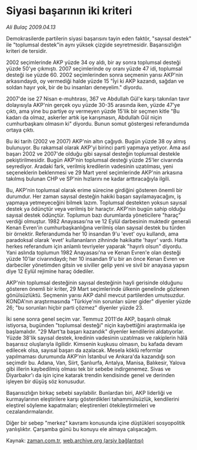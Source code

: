 # Siyasi başarının iki kriteri

*Ali Bulaç 2009.04.13*

<tr><td class="metin" colspan="2" style="padding-top: 20px; padding-left: 5px; padding-right: 10px;">Demokrasilerde partilerin siyasi başarısını tayin eden faktör, "sayısal destek" ile "toplumsal destek"in aynı yüksek çizgide seyretmesidir. Başarısızlığın kriteri de tersidir.</td></tr><tr><td class="metin" colspan="2" style="padding-top: 20px; padding-left: 5px; padding-right: 10px;"><p>2002 seçimlerinde AKP yüzde 34 oy aldı, bir ay sonra toplumsal desteği yüzde 50'ye çıkmıştı. 2007 seçimlerinde oy oranı yüzde 47 idi, toplumsal desteği ise yüzde 60. 2002 seçimlerinden sonra seçmenin yarısı AKP'nin arkasındaydı, oy vermediği halde yüzde 15 "İyi ki AKP kazandı, sağdan ve soldan hayır yok, bir de bu insanları deneyelim." diyordu.
<p>2007'de ise 27 Nisan e-muhtırası, 367 ve Abdullah Gül'e karşı takınılan tavır dolayısıyla AKP'nin gerçek oyu yüzde 30-35 arasında iken, yüzde 47'ye çıktı, ama yine bu partiye oy vermeyen yüzde 15'lik bir seçmen kitle "Bu kadarı da olmaz, askerler artık işe karışmasın, Abdullah Gül niçin cumhurbaşkanı olmasın ki" diyordu. Bunun somut göstergesi referandumda ortaya çıktı.
<p>Bu iki tarih (2002 ve 2007) AKP'nin altın çağıydı. Bugün yüzde 38 oy almış bulunuyor. Bu rakamsal olarak AKP'yi birinci parti yapmaya yetiyor. Ama asıl başarı 2002 ve 2007'de olduğu gibi sayısal desteğin toplumsal destekle pekiştirilmesidir. Bugün AKP'nin toplumsal desteği yüzde 25'ler civarında seyrediyor. Aradaki fark, verilmiş kredilerin vadesinin uzatılması, yeni seçeneklerin beklenmesi ve 29 Mart yerel seçimlerinde AKP'nin arkasına takılmış bulunan CHP ve SP'nin hızlarını ne kadar arttıracağıyla ilgili.
<p>Bu, AKP'nin toplumsal olarak erime sürecine girdiğini gösteren önemli bir durumdur. Her zaman sayısal desteğin hakiki başarı sayılamayacağını, iş yapmaya yetmeyeceğini bilmek lazım. Toplumsal destekten yoksun sayısal destek ya ödünçtür veya verilmiş bir haraçtır. AKP'nin bugün sahip olduğu sayısal destek ödünçtür. Toplumun bazı durumlarda yöneticilere "haraç" verdiği olmuştur. 1982 Anayasası'na ve 12 Eylül darbesinin muktedir generali Kenan Evren'in cumhurbaşkanlığına verilmiş olan sayısal destek bu türden bir örnektir. Referandumda her 10 insandan 9'u 'evet' oyu kullandı, ama paradoksal olarak 'evet' kullananların zihninde hakikatte 'hayır' vardı. Hatta herkes referandum için anlamlı tevriyeler yaparak "hayırlı olsun" diyordu. Yani aslında toplumun 1982 Anayasası'na ve Kenan Evren'e olan desteği yüzde 10'lar civarındaydı; her 10 insandan 9'u bir an önce Kenan Evren ve darbeciler yönetimden gitsin ve siviller gelip yeni ve sivil bir anayasa yapsın diye 12 Eylül rejimine haraç ödediler.
<p>AKP'nin toplumsal desteğinin sayısal desteğinin hayli gerisinde olduğunu gösteren önemli bir kriter, 29 Mart seçimlerinde ülkenin genelinde gözlenen gönülsüzlüktü. Seçmenin yarısı AKP dahil mevcut partilerden umutsuzdur. KONDA'nın araştırmasında "Türkiye'nin sorunları sürer gider" diyenler yüzde 26; "bu sorunları hiçbir parti çözmez" diyenler yüzde 23.
<p>İki sene sonra genel seçim var. Temmuz 2011'de AKP, başarılı olmak istiyorsa, bugünden "toplumsal desteği" niçin kaybettiğini araştırmakla işe başlamalıdır. "29 Mart'ta başarı kazandık" diyenler kendilerini aldatıyorlar. Yüzde 38'lik sayısal destek, kredinin vadesinin uzatılması ve rakiplerin hâlâ başarısız oluşlarıyla ilgilidir. Kimsenin kuşkusu olmasın, bu kafada devam edilecek olsa, sayısal başarı da azalacak. Mesela köklü reformlar yapılmaması durumunda AKP'nin İstanbul ve Ankara'da kazandığı son seçimdir bu. Adana, Van, Siirt, Şanlıurfa, Antalya, Manisa, Balıkesir, Yalova gibi illerin kaybedilmiş olması tek bir sebebe indirgenemez. Sivas ve Diyarbakır'ı da işin içine katarak trendin kendisinde genel ve derinden işleyen bir düşüş söz konusudur.
<p>Başarısızlığın birkaç sebebi sayılabilir. Bunlardan biri, AKP liderliği ve kurmaylarının eleştirilere karşı gösterdikleri tahammülsüzlük, kendilerini eleştirel söyleme kapatmaları; eleştirenleri ötekileştirmeleri ve cezalandırmalarıdır.
<p>Diğer bir sebep "merkez" kavramı konusunda içine düştükleri sosyopolitik yanlışlıktır. Çarşamba günü bu konuyu ele almaya çalışacağım.<br/></p></p></p></p></p></p></p></p></td></tr>

Kaynak: [zaman.com.tr](http://zaman.com.tr/yazar.do?yazino=836773), [web.archive.org (arşiv bağlantısı)](http://web.archive.org/web/20090417095203/http://www.zaman.com.tr:80/yazar.do?yazino=836773)
